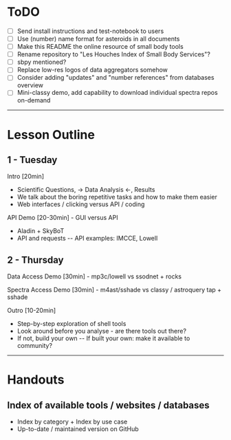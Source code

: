 # ToDO

- [ ] Send install instructions and test-notebook to users
- [ ] Use (number) name format for asteroids in all documents
- [ ] Make this README the online resource of small body tools
- [ ] Rename repository to "Les Houches Index of Small Body Services"?
- [ ] sbpy mentioned?
- [ ] Replace low-res logos of data aggregators somehow
- [ ] Consider adding "updates" and "number references" from databases overview
- [ ] Mini-classy demo, add capability to download individual spectra repos on-demand

---

# Lesson Outline

## 1 - Tuesday

Intro [20min]
- Scientific Questions, -> Data Analysis <-, Results
- We talk about the boring repetitive tasks and how to make them easier
- Web interfaces / clicking versus API / coding

API Demo [20-30min] - GUI versus API
- Aladin + SkyBoT
- API and requests
-- API examples: IMCCE, Lowell

## 2 - Thursday

Data Access Demo [30min] - mp3c/lowell vs ssodnet + rocks

Spectra Access Demo [30min] - m4ast/sshade vs classy / astroquery tap + sshade

Outro [10-20min]
- Step-by-step exploration of shell tools
- Look around before you analyse - are there tools out there?
- If not, build your own
-- If built your own: make it available to community?

---

# Handouts

## Index of available tools / websites / databases
- Index by category + Index by use case
- Up-to-date / maintained version on GitHub
